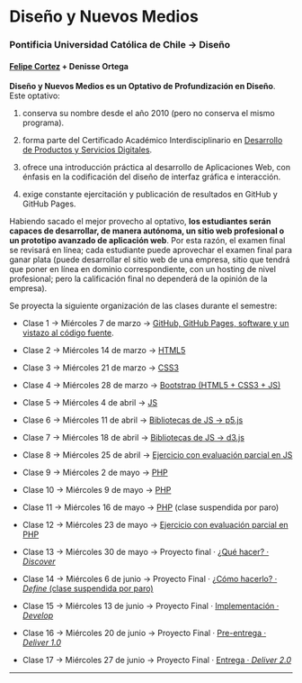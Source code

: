 # Diseño y Nuevos Medios

### Pontificia Universidad Católica de Chile → Diseño

#### [Felipe Cortez](http://profesor.faco.cl) + Denisse Ortega

**Diseño y Nuevos Medios es un Optativo de Profundización en Diseño**. Este optativo:

1. conserva su nombre desde el año 2010 (pero no conserva el mismo programa).

2. forma parte del Certificado Académico Interdisciplinario en [Desarrollo de Productos y Servicios Digitales](http://formaciongeneral.uc.cl/certificados-academicos/interdisciplinarios/725-desarrollo-de-productos-y-servicios-digitales).

3. ofrece una introducción práctica al desarrollo de Aplicaciones Web, con énfasis en la codificación del diseño de interfaz gráfica e interacción.

4. exige constante ejercitación y publicación de resultados en GitHub y GitHub Pages.

Habiendo sacado el mejor provecho al optativo, **los estudiantes serán capaces de desarrollar, de manera autónoma, un sitio web profesional o un prototipo avanzado de aplicación web**. Por esta razón, el examen final se revisará en línea; cada estudiante puede aprovechar el examen final para ganar plata (puede desarrollar el sitio web de una empresa, sitio que tendrá que poner en línea en dominio correspondiente, con un hosting de nivel profesional; pero la calificación final no dependerá de la opinión de la empresa).

Se proyecta la siguiente organización de las clases durante el semestre:

- Clase 1 → Miércoles 7 de marzo → [GitHub, GitHub Pages, software y un vistazo al código fuente](https://github.com/profesorfaco/dno037-2018/tree/main/01). 

- Clase 2 → Miércoles 14 de marzo → [HTML5](https://github.com/profesorfaco/dno037-2018/tree/main/02)

- Clase 3 → Miércoles 21 de marzo → [CSS3](https://github.com/profesorfaco/dno037-2018/tree/main/03)

- Clase 4 → Miércoles 28 de marzo → [Bootstrap (HTML5 + CSS3 + JS)](https://github.com/profesorfaco/dno037-2018/tree/main/04)

- Clase 5 → Miércoles 4 de abril → [JS](https://github.com/profesorfaco/dno037-2018/tree/main/05)

- Clase 6 → Miércoles 11 de abril → [Bibliotecas de JS → p5.js](https://github.com/profesorfaco/dno037-2018/tree/main/06)

- Clase 7 → Miércoles 18 de abril → [Bibliotecas de JS → d3.js](https://github.com/profesorfaco/dno037-2018/tree/main/07)

- Clase 8 → Miércoles 25 de abril → [Ejercicio con evaluación parcial en JS](https://github.com/profesorfaco/dno037-2018/tree/main/08)

- Clase 9 → Miércoles 2 de mayo → [PHP](https://github.com/profesorfaco/dno037-2018/tree/main/09)

- Clase 10 → Miércoles 9 de mayo → [PHP](https://github.com/profesorfaco/dno037-2018/tree/main/10)

- Clase 11 → Miércoles 16 de mayo → [PHP](https://github.com/profesorfaco/dno037-2018/tree/main/11) (clase suspendida por paro)

- Clase 12 → Miércoles 23 de mayo → [Ejercicio con evaluación parcial en PHP](https://github.com/profesorfaco/dno037-2018/tree/main/12)

- Clase 13 → Miércoles 30 de mayo → Proyecto final · [¿Qué hacer? · *Discover*](https://github.com/profesorfaco/dno037-2018/tree/main/13)

- Clase 14 → Miércoles 6 de junio → Proyecto Final · [¿Cómo hacerlo? · *Define* (clase suspendida por paro)](https://github.com/profesorfaco/dno037-2018/14)

- Clase 15 → Miércoles 13 de junio → Proyecto Final · [Implementación · *Develop*](https://github.com/profesorfaco/dno037-2018/tree/main/15)

- Clase 16 → Miércoles 20 de junio → Proyecto Final · [Pre-entrega · *Deliver 1.0*](https://github.com/profesorfaco/dno037-2018/tree/main/16)

- Clase 17 → Miércoles 27 de junio → Proyecto Final · [Entrega · *Deliver 2.0*](https://github.com/profesorfaco/dno037-2018/tree/main/17)

- - - - - - - - -

